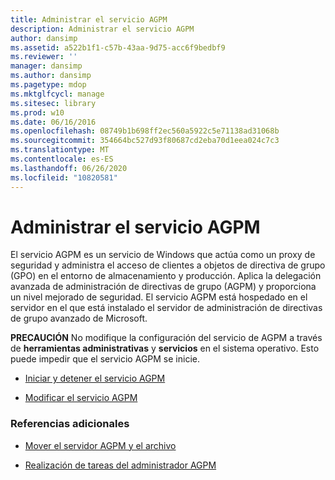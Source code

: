 ```yaml
---
title: Administrar el servicio AGPM
description: Administrar el servicio AGPM
author: dansimp
ms.assetid: a522b1f1-c57b-43aa-9d75-acc6f9bedbf9
ms.reviewer: ''
manager: dansimp
ms.author: dansimp
ms.pagetype: mdop
ms.mktglfcycl: manage
ms.sitesec: library
ms.prod: w10
ms.date: 06/16/2016
ms.openlocfilehash: 08749b1b698ff2ec560a5922c5e71138ad31068b
ms.sourcegitcommit: 354664bc527d93f80687cd2eba70d1eea024c7c3
ms.translationtype: MT
ms.contentlocale: es-ES
ms.lasthandoff: 06/26/2020
ms.locfileid: "10820581"
---
```

# Administrar el servicio AGPM


El servicio AGPM es un servicio de Windows que actúa como un proxy de seguridad y administra el acceso de clientes a objetos de directiva de grupo (GPO) en el entorno de almacenamiento y producción. Aplica la delegación avanzada de administración de directivas de grupo (AGPM) y proporciona un nivel mejorado de seguridad. El servicio AGPM está hospedado en el servidor en el que está instalado el servidor de administración de directivas de grupo avanzado de Microsoft.

**PRECAUCIÓN**  No modifique la configuración del servicio de AGPM a través de **herramientas administrativas** y **servicios** en el sistema operativo. Esto puede impedir que el servicio AGPM se inicie.

 

-   [Iniciar y detener el servicio AGPM](start-and-stop-the-agpm-service-agpm30ops.md)

-   [Modificar el servicio AGPM](modify-the-agpm-service-agpm30ops.md)

### Referencias adicionales

-   [Mover el servidor AGPM y el archivo](move-the-agpm-server-and-the-archive.md)

-   [Realización de tareas del administrador AGPM](performing-agpm-administrator-tasks-agpm30ops.md)

 

 





